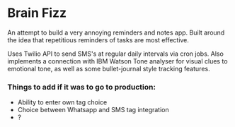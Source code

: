 # Brain Fizz

An attempt to build a very annoying reminders and notes app. Built around the idea that repetitious reminders of tasks are most effective.

Uses Twilio API to send SMS's at regular daily intervals via cron jobs. Also implements a connection with IBM Watson Tone analyser for visual clues to emotional tone, as well as some bullet-journal style tracking features.

### Things to add if it was to go to production:

* Ability to enter own tag choice
* Choice between Whatsapp and SMS tag integration
* ?
